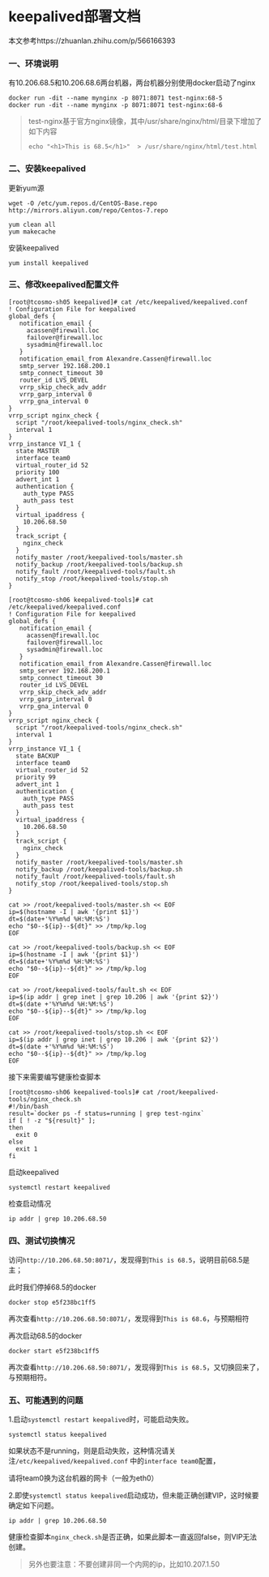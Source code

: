 # keepalived部署文档

本文参考https://zhuanlan.zhihu.com/p/566166393

### 一、环境说明

有10.206.68.5和10.206.68.6两台机器，两台机器分别使用docker启动了nginx

```
docker run -dit --name mynginx -p 8071:8071 test-nginx:68-5
docker run -dit --name mynginx -p 8071:8071 test-nginx:68-6
```

> test-nginx基于官方nginx镜像，其中/usr/share/nginx/html/目录下增加了如下内容
>
> ```
> echo "<h1>This is 68.5</h1>"  > /usr/share/nginx/html/test.html
> ```

### 二、安装keepalived

更新yum源

```
wget -O /etc/yum.repos.d/CentOS-Base.repo http://mirrors.aliyun.com/repo/Centos-7.repo
```

```
yum clean all
yum makecache
```

安装keepalived

```
yum install keepalived
```

### 三、修改keepalived配置文件

```
[root@tcosmo-sh05 keepalived]# cat /etc/keepalived/keepalived.conf 
! Configuration File for keepalived
global_defs {
   notification_email {
     acassen@firewall.loc
     failover@firewall.loc
     sysadmin@firewall.loc
   }
   notification_email_from Alexandre.Cassen@firewall.loc
   smtp_server 192.168.200.1
   smtp_connect_timeout 30
   router_id LVS_DEVEL
   vrrp_skip_check_adv_addr
   vrrp_garp_interval 0
   vrrp_gna_interval 0
}
vrrp_script nginx_check {
  script "/root/keepalived-tools/nginx_check.sh"
  interval 1
}
vrrp_instance VI_1 {
  state MASTER
  interface team0
  virtual_router_id 52
  priority 100
  advert_int 1
  authentication {
    auth_type PASS
    auth_pass test
  }
  virtual_ipaddress {
    10.206.68.50
  }
  track_script {
    nginx_check
  }
  notify_master /root/keepalived-tools/master.sh
  notify_backup /root/keepalived-tools/backup.sh
  notify_fault /root/keepalived-tools/fault.sh
  notify_stop /root/keepalived-tools/stop.sh
}
```

```
[root@tcosmo-sh06 keepalived-tools]# cat /etc/keepalived/keepalived.conf 
! Configuration File for keepalived
global_defs {
   notification_email {
     acassen@firewall.loc
     failover@firewall.loc
     sysadmin@firewall.loc
   }
   notification_email_from Alexandre.Cassen@firewall.loc
   smtp_server 192.168.200.1
   smtp_connect_timeout 30
   router_id LVS_DEVEL
   vrrp_skip_check_adv_addr
   vrrp_garp_interval 0
   vrrp_gna_interval 0
}
vrrp_script nginx_check {
  script "/root/keepalived-tools/nginx_check.sh"
  interval 1
}
vrrp_instance VI_1 {
  state BACKUP
  interface team0
  virtual_router_id 52
  priority 99
  advert_int 1
  authentication {
    auth_type PASS
    auth_pass test
  }
  virtual_ipaddress {
    10.206.68.50
  }
  track_script {
    nginx_check
  }
  notify_master /root/keepalived-tools/master.sh
  notify_backup /root/keepalived-tools/backup.sh
  notify_fault /root/keepalived-tools/fault.sh
  notify_stop /root/keepalived-tools/stop.sh
}
```

```
cat >> /root/keepalived-tools/master.sh << EOF
ip=$(hostname -I | awk '{print $1}')
dt=$(date+'%Y%m%d %H:%M:%S')
echo "$0--${ip}--${dt}" >> /tmp/kp.log
EOF

cat >> /root/keepalived-tools/backup.sh << EOF
ip=$(hostname -I | awk '{print $1}')
dt=$(date+'%Y%m%d %H:%M:%S')
echo "$0--${ip}--${dt}" >> /tmp/kp.log
EOF

cat >> /root/keepalived-tools/fault.sh << EOF
ip=$(ip addr | grep inet | grep 10.206 | awk '{print $2}')
dt=$(date +'%Y%m%d %H:%M:%S')
echo "$0--${ip}--${dt}" >> /tmp/kp.log
EOF

cat >> /root/keepalived-tools/stop.sh << EOF
ip=$(ip addr | grep inet | grep 10.206 | awk '{print $2}')
dt=$(date +'%Y%m%d %H:%M:%S')
echo "$0--${ip}--${dt}" >> /tmp/kp.log
EOF
```

接下来需要编写健康检查脚本

```shell
[root@tcosmo-sh06 keepalived-tools]# cat /root/keepalived-tools/nginx_check.sh
#!/bin/bash
result=`docker ps -f status=running | grep test-nginx`
if [ ! -z "${result}" ];
then
  exit 0
else
  exit 1
fi
```

启动keepalived

```
systemctl restart keepalived
```

检查启动情况

```
ip addr | grep 10.206.68.50
```

### 四、测试切换情况

访问`http://10.206.68.50:8071/`，发现得到`This is 68.5`，说明目前68.5是主；

此时我们停掉68.5的docker

```
docker stop e5f238bc1ff5
```

再次查看`http://10.206.68.50:8071/`，发现得到`This is 68.6`，与预期相符

再次启动68.5的docker

```
docker start e5f238bc1ff5
```

再次查看`http://10.206.68.50:8071/`，发现得到`This is 68.5`，又切换回来了，与预期相符。

### 五、可能遇到的问题

1.启动`systemctl restart keepalived`时，可能启动失败。

```
systemctl status keepalived
```

如果状态不是running，则是启动失败，这种情况请关注`/etc/keepalived/keepalived.conf` 中的`interface team0`配置，

请将team0换为这台机器的网卡（一般为eth0）

2.即使`systemctl status keepalived`启动成功，但未能正确创建VIP，这时候要确定如下问题。

```
ip addr | grep 10.206.68.50
```

健康检查脚本`nginx_check.sh`是否正确，如果此脚本一直返回false，则VIP无法创建。

> 另外也要注意：不要创建非同一个内网的ip，比如10.207.1.50

